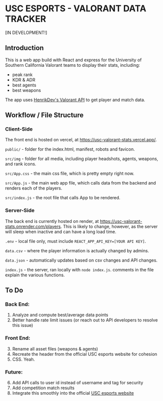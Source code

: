 # USC ESPORTS - VALORANT DATA TRACKER
[IN DEVELOPMENT!]

## Introduction
This is a web app build with React and express for the University of Southern California Valorant teams to display their stats, including: 
- peak rank
- KDR & ADR
- best agents
- best weapons

The app uses [HenrikDev's Valorant API](https://docs.henrikdev.xyz/valorant/general) to get player and match data.

## Workflow / File Structure
### Client-Side
The front end is hosted on vercel, at https://usc-valorant-stats.vercel.app/.

`public/` - folder for the index.html, manifest, robots and favicon.

`src/img` - folder for all media, including player headshots, agents, weapons, and rank icons.

`src/App.css` - the main css file, which is pretty empty right now.

`src/App.js` - the main web app file, which calls data from the backend and renders each of the players.

`src/index.js` - the root file that calls App to be rendered.


### Server-Side
The back end is currently hosted on render, at https://usc-valorant-stats.onrender.com/players. This is likely to change, however, as the server will sleep when inactive and can have a long load time.

`.env` - local file only, must include `REACT_APP_API_KEY=[YOUR API KEY]`.

`data.csv` - where the player information is actually changed by admins.

`data.json` - automatically updates based on csv changes and API changes.

`index.js` - the server, ran locally with `node index.js`. comments in the file explain the various functions.


## To Do
### Back End:

1. Analyze and compute best/average data points
2. Better handle rate limit issues (or reach out to API developers to resolve this issue)

### Front End:

3. Rename all asset files (weapons & agents)
4. Recreate the header from the official USC esports website for cohesion
5. CSS. Yeah.

### Future:

6. Add API calls to user id instead of username and tag for security
7. Add competition match results
8. Integrate this smoothly into the official [USC esports website](https://www.usctrojanesports.com/)